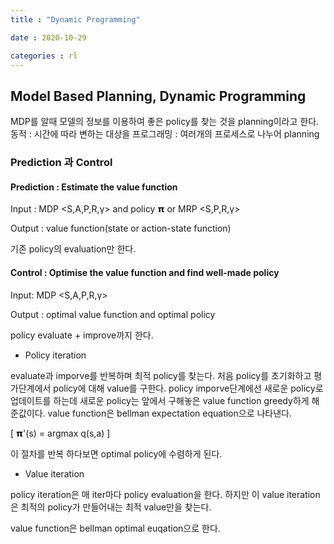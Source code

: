 ```yaml
---
title : "Dynamic Programming"

date : 2020-10-29

categories : rl
---
```


## Model Based Planning, Dynamic Programming

MDP를 알때 모델의 정보를 이용하여 좋은 policy를 찾는 것을 planning이라고 한다.
동적 : 시간에 따라 변하는 대상을
프로그래밍 : 여러개의 프로세스로 나누어 planning

### Prediction 과 Control

#### Prediction : Estimate the value function

Input : MDP <S,A,P,R,γ> and policy 𝝿 or MRP <S,P,R,γ>

Output : value function(state or action-state function)

기존 policy의 evaluation만 한다.

#### Control : Optimise the value function and find well-made policy

Input: MDP <S,A,P,R,γ>

Output : optimal value function and optimal policy

policy evaluate + improve까지 한다.


- Policy iteration

evaluate과 imporve를 반복하며 최적 policy를 찾는다.
처음 policy를 초기화하고 평가단계에서 policy에 대해 value를 구한다.
policy imporve단계에선 새로운 policy로 업데이트를 하는데 새로운 policy는 앞에서 구해놓은 value function greedy하게 해준값이다.
value function은 bellman expectation equation으로 나타낸다.

\[
𝝿'(s) = argmax q(s,a)
\]

이 절차를 반복 하다보면 optimal policy에 수렴하게 된다.

- Value iteration

policy iteration은 매 iter마다 policy evaluation을 한다.
하지만 이 value iteration은 최적의 policy가 만들어내는 최적 value만을 찾는다.

value function은 bellman optimal euqation으로 한다.
